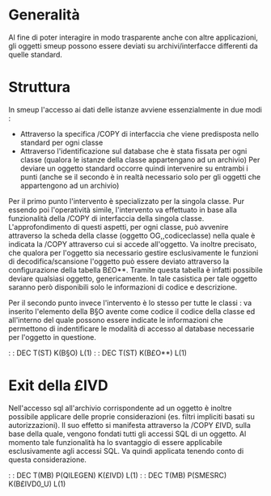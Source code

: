 # Generalità

Al fine di poter interagire in modo trasparente anche con altre applicazioni, gli oggetti smeup possono essere deviati su archivi/interfacce differenti da quelle standard.

# Struttura

In smeup l'accesso ai dati delle istanze avviene essenzialmente in due modi : 
* Attraverso la specifica /COPY di interfaccia che viene predisposta nello standard per ogni classe
* Attraverso l'identificazione sul database che è stata fissata per ogni classe (qualora le istanze della classe appartengano ad un archivio)
Per deviare un oggetto standard occorre quindi intervenire su entrambi i punti (anche se il secondo è in realtà necessario solo per gli oggetti che appartengono ad un archivio)

Per il primo punto l'intervento è specializzato per la singola classe. Pur essendo poi l'operatività simile, l'intervento va effettuato in base alla funzionalità della /COPY di interfaccia della singola classe. L'approfondimento di questi aspetti, per ogni classe, può avvenire attraverso la scheda della classe (oggetto OG,,codiceclasse) nella quale è indicata la /COPY attraverso cui si accede all'oggetto.
Va inoltre precisato, che qualora per l'oggetto sia necessario gestire esclusivamente le funzioni di decodifica/scansione l'oggetto può essere deviato attraverso la configurazione della tabella B£O**. Tramite questa tabella è infatti possibile deviare qualsiasi oggetto, genericamente. In tale casistica per tale oggetto saranno però disponibili solo le informazioni di codice e descrizione.

Per il secondo punto invece l'intervento è lo stesso per tutte le classi :  va inserito l'elemento della B§O avente come codice il codice della classe ed all'interno del quale possono essere indicate le informazioni che permettono di indentificare le modalità di accesso al database necessarie per l'oggetto in questione.

 :  : DEC T(ST) K(B§O) L(1)
 :  : DEC T(ST) K(B£O**) L(1)

# Exit della £IVD
Nell'accesso sql all'archivio corrispondente ad un oggetto è inoltre possibile applicare delle proprie considerazioni (es. filtri impliciti basati su autorizzazioni). Il suo effetto si manifesta attraverso la /COPY £IVD, sulla base della quale, vengono fondati tutti gli accessi SQL di un oggetto.
Al momento tale funzionalità ha lo svantaggio di essere applicabile esclusivamente agli accessi SQL. Va quindi applicata tenendo conto di questa considerazione.

 :  : DEC T(MB) P(QILEGEN) K(£IVD) L(1)
 :  : DEC T(MB) P(SMESRC) K(B£IVD0_U) L(1)




